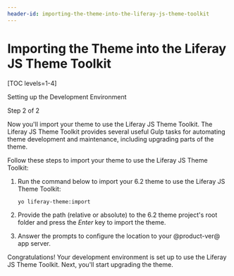 ```yaml
---
header-id: importing-the-theme-into-the-liferay-js-theme-toolkit
---
```


# Importing the Theme into the Liferay JS Theme Toolkit

[TOC levels=1-4]

<div class="learn-path-step row">
    <p id="stepTitle">Setting up the Development Environment</p><p>Step 2 of 2</p>
</div>

Now you'll import your theme to use the Liferay JS Theme Toolkit. The Liferay JS 
Theme Toolkit provides several useful Gulp tasks for automating theme 
development and maintenance, including upgrading parts of the theme. 

Follow these steps to import your theme to use the Liferay JS Theme Toolkit:

1.  Run the command below to import your 6.2 theme to use the Liferay JS Theme 
    Toolkit:

    ```bash
    yo liferay-theme:import
    ```

2.  Provide the path (relative or absolute) to the 6.2 theme project's root 
    folder and press the *Enter* key to import the theme.

3.  Answer the prompts to configure the location to your @product-ver@ app 
    server.

Congratulations! Your development environment is set up to use the Liferay JS 
Theme Toolkit. Next, you'll start upgrading the theme. 
